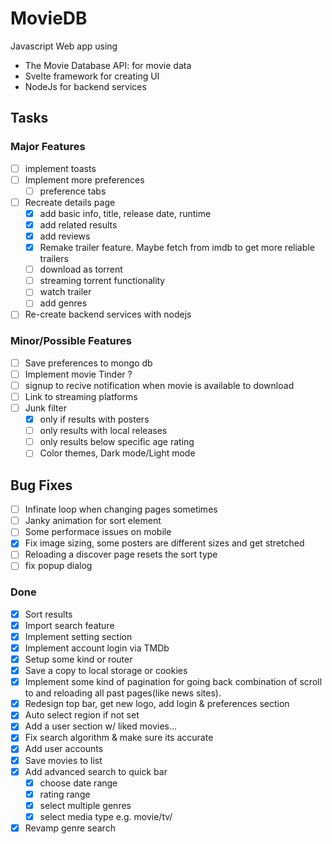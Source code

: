 # MovieDB
Javascript Web app using
  - The Movie Database API: for movie data
  - Svelte framework for creating UI
  - NodeJs for backend services

## Tasks
  ### Major Features
  - [ ] implement toasts
  - [ ] Implement more preferences
    - [ ] preference tabs
  - [ ] Recreate details page
    - [x] add basic info, title, release date, runtime
    - [x] add related results
    - [x] add reviews
    - [x] Remake trailer feature. Maybe fetch from imdb to get more reliable trailers
    - [ ] download as torrent
    - [ ] streaming torrent functionality
    - [ ] watch trailer
    - [ ] add genres
  - [ ] Re-create backend services with nodejs
  ### Minor/Possible Features
  - [ ] Save preferences to mongo db
  - [ ] Implement movie Tinder ?
  - [ ] signup to recive notification when movie is available to download
  - [ ] Link to streaming platforms
  - [ ] Junk filter
      - [x]  only if results with posters
      - [ ]  only results with local releases
      - [ ]  only results below specific age rating
    - [ ] Color themes, Dark mode/Light mode

  ## Bug Fixes
  - [ ] Infinate loop when changing pages sometimes
  - [ ] Janky animation for sort element
  - [ ] Some performace issues on mobile
  - [x] Fix image sizing, some posters are different sizes and get stretched
  - [ ] Reloading a discover page resets the sort type
  - [ ] fix popup dialog
  
  ### Done
  - [x] Sort results 
  - [x] Import search feature
  - [x] Implement setting section
  - [x] Implement account login via TMDb
  - [x] Setup some kind or router 
  - [x] Save a copy to local storage or cookies
  - [x] Implement some kind of pagination for going back combination of scroll to and reloading all past pages(like news sites).
  - [x] Redesign top bar, get new logo, add login & preferences section
  - [x] Auto select region if not set
  - [x] Add a user section w/ liked movies…
  - [x] Fix search algorithm & make sure its accurate
  - [x] Add user accounts
  - [x] Save movies to list
  - [x] Add advanced search to quick bar
    - [x] choose date range
    - [x] rating range
    - [x] select multiple genres
    - [x] select media type e.g. movie/tv/
  - [x] Revamp genre search